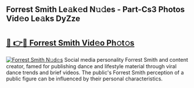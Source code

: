 ## Forrest Smith Le𝚊k𝚎d N𝚞𝚍es - Part-Cs3 Photos Vid𝚎o Le𝚊ks DyZze

# <h2><a href="http://fbdg06.evod.top/?m=Forrest+Smith">🔗 👉🔴 Forrest Smith Vid𝚎o Ph𝚘t𝚘s</a></h2>

[![Forrest Smith N𝚞d𝚎s](https://i.imgur.com/8V9OHl7.gif)](http://fbdg06.evod.top/?m=Forrest+Smith)
Social media personality Forrest Smith and content creator, famed for publishing dance and lifestyle material through viral dance trends and brief videos. The public's Forrest Smith perception of a public figure can be influenced by their personal characteristics. 
